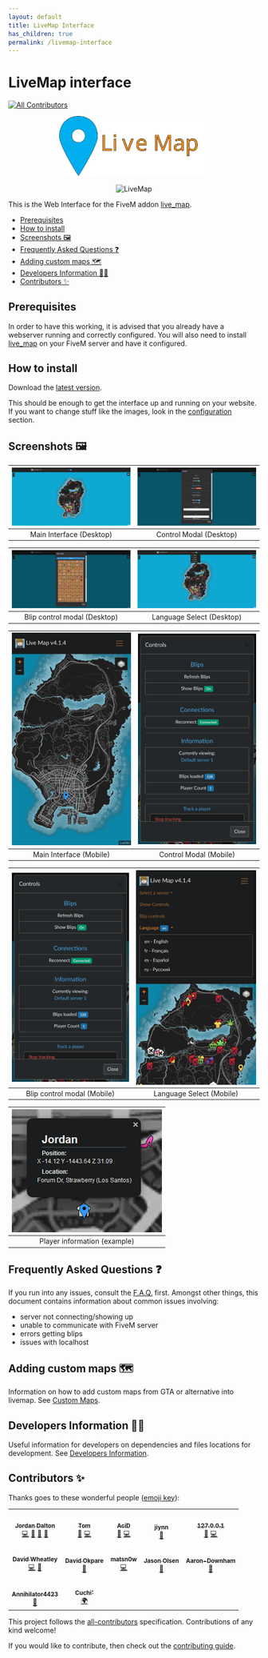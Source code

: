 ```yaml
---
layout: default
title: LiveMap Interface
has_children: true
permalink: /livemap-interface
---
```


# LiveMap interface <!-- omit in toc -->
<!-- ALL-CONTRIBUTORS-BADGE:START - Do not remove or modify this section -->
[![All Contributors](https://img.shields.io/badge/all_contributors-12-orange.svg?style=flat-square)](#contributors-)
<!-- ALL-CONTRIBUTORS-BADGE:END -->

<p align="center">
  <img alt="LiveMap" src="./images/LiveMap%20logo.svg" width="300" />
</p>
<p align="center">
  <img alt="LiveMap" src="./images/d0d5d365dd98f837327849811cd115a06e7b46b94f2a5c17ca1675835f92.gif" />
</p>

This is the Web Interface for the FiveM addon [live_map](https://github.com/TGRHavoc/live_map).

- [Prerequisites](#prerequisites)
- [How to install](#how-to-install)
- [Screenshots 🖼️](#screenshots-️)
- [Frequently Asked Questions ❓](#frequently-asked-questions-)
- [Adding custom maps 🗺️](#adding-custom-maps-️)
- [Developers Information 🧑‍💻](#developers-information-)
- [Contributors ✨](#contributors-)

## Prerequisites

In order to have this working, it is advised that you already have a webserver running and correctly configured.
You will also need to install [live_map](https://github.com/TGRHavoc/live_map) on your FiveM server and have it configured.

## How to install 

Download the [latest version](https://github.com/TGRHavoc/live_map-interface/archive/master.zip).

This should be enough to get the interface up and running on your website. If you want to change stuff like the images, look in the [configuration](config.md) section.

## Screenshots 🖼️

| ![Main Interface](./images/8ede69f9d1c4c251c47e6c299a0febf1065143a615114cf89540c29bc6ff.png) | ![Control Modal](./images/0a51852e1458f2b04479fe04f0581d491fcd4ed958e4b0ece6b48568c6a1.png) |
| :------------------------------------------------------------------------------------------: | :-----------------------------------------------------------------------------------------: |
|                                   Main Interface (Desktop)                                   |                                   Control Modal (Desktop)                                   |

| ![Blip control modal](./images/4ba160e9bdbac9aa21490d80303d2515787a0ebe36742ab1241d87968851.png) | ![Select Language](./images/3f0a38c5a10c427ab9c9c725a9304803b4972dbb672d9029fc3a173a0d2c.png) |
| :----------------------------------------------------------------------------------------------: | :-------------------------------------------------------------------------------------------: |
|                                   Blip control modal (Desktop)                                   |                                   Language Select (Desktop)                                   |


| ![Main Interface - Mobile](./images/1b74c6a78fda6509d07d328ce58d890f1b955122b68b6f05080b6532e97ffe7f.png) | ![Control Modal - Mobile](./images/cbc7f7b8ac5ca1b0e7690d642a6229830fa36ee16683cd0f63f32e1bffd230d4.png) |
| :-------------------------------------------------------------------------------------------------------: | :------------------------------------------------------------------------------------------------------: |
|                                          Main Interface (Mobile)                                          |                                          Control Modal (Mobile)                                          |

| ![Blip control modal - Mobile](./images/cbc7f7b8ac5ca1b0e7690d642a6229830fa36ee16683cd0f63f32e1bffd230d4.png) | ![Select language - Mobile](./images/7ae7ff5a3642b4fc38b60e8696cc6bd96592726e608780d763afce9043a0aa8e.png) |
| :-----------------------------------------------------------------------------------------------------------: | :--------------------------------------------------------------------------------------------------------: |
|                                          Blip control modal (Mobile)                                          |                                          Language Select (Mobile)                                          |

| ![Player Information](./images/f904cd6071d1b0b9a4e03959fdf4bc6a32a5c1f8613e463f54e6c31f8c13.png) |
| :----------------------------------------------------------------------------------------------: |
|                                   Player information (example)                                   |

## Frequently Asked Questions ❓ 

If you run into any issues, consult the [F.A.Q.](FAQ.md) first. Amongst other things, this document contains information about common issues involving:
- server not connecting/showing up
- unable to communicate with FiveM server
- errors getting blips
- issues with localhost

## Adding custom maps 🗺️
Information on how to add custom maps from GTA or alternative into livemap. See [Custom Maps](custom_maps.md).

## Developers Information 🧑‍💻 

Useful information for developers on dependencies and files locations for development. See [Developers Information](developers.md).

## Contributors ✨

Thanks goes to these wonderful people ([emoji key](https://allcontributors.org/docs/en/emoji-key)):

<!-- ALL-CONTRIBUTORS-LIST:START - Do not remove or modify this section -->
<!-- prettier-ignore-start -->
<!-- markdownlint-disable -->
<table>
  <tr>
    <td align="center"><a href="https://tgrhavoc.co.uk/"><img src="https://avatars.githubusercontent.com/u/1770893?v=4?s=100" width="100px;" alt=""/><br /><sub><b>Jordan Dalton</b></sub></a><br /><a href="https://github.com/TGRHavoc/live_map-interface/commits?author=TGRHavoc" title="Code">💻</a> <a href="https://github.com/TGRHavoc/live_map-interface/commits?author=TGRHavoc" title="Documentation">📖</a> <a href="#design-TGRHavoc" title="Design">🎨</a> <a href="#ideas-TGRHavoc" title="Ideas, Planning, & Feedback">🤔</a></td>
    <td align="center"><a href="https://tomgrobbe.nl/"><img src="https://avatars.githubusercontent.com/u/31419184?v=4?s=100" width="100px;" alt=""/><br /><sub><b>Tom</b></sub></a><br /><a href="https://github.com/TGRHavoc/live_map-interface/issues?q=author%3ATomGrobbe" title="Bug reports">🐛</a> <a href="https://github.com/TGRHavoc/live_map-interface/commits?author=TomGrobbe" title="Code">💻</a></td>
    <td align="center"><a href="https://xlxacidxlx.com/"><img src="https://avatars.githubusercontent.com/u/7502881?v=4?s=100" width="100px;" alt=""/><br /><sub><b>AciD</b></sub></a><br /><a href="https://github.com/TGRHavoc/live_map-interface/issues?q=author%3AxlxAciDxlx" title="Bug reports">🐛</a> <a href="https://github.com/TGRHavoc/live_map-interface/commits?author=xlxAciDxlx" title="Code">💻</a></td>
    <td align="center"><a href="https://github.com/jiynn"><img src="https://avatars.githubusercontent.com/u/33206565?v=4?s=100" width="100px;" alt=""/><br /><sub><b>jiynn</b></sub></a><br /><a href="https://github.com/TGRHavoc/live_map-interface/issues?q=author%3Ajiynn" title="Bug reports">🐛</a></td>
    <td align="center"><a href="https://github.com/Local9"><img src="https://avatars.githubusercontent.com/u/6077794?v=4?s=100" width="100px;" alt=""/><br /><sub><b>127.0.0.1</b></sub></a><br /><a href="https://github.com/TGRHavoc/live_map-interface/issues?q=author%3ALocal9" title="Bug reports">🐛</a> <a href="https://github.com/TGRHavoc/live_map-interface/commits?author=Local9" title="Code">💻</a></td>
  </tr>
  <tr>
    <td align="center"><a href="https://github.com/davwheat"><img src="https://avatars.githubusercontent.com/u/7406822?v=4?s=100" width="100px;" alt=""/><br /><sub><b>David Wheatley</b></sub></a><br /><a href="https://github.com/TGRHavoc/live_map-interface/commits?author=davwheat" title="Code">💻</a> <a href="https://github.com/TGRHavoc/live_map-interface/issues?q=author%3Adavwheat" title="Bug reports">🐛</a></td>
    <td align="center"><a href="https://github.com/DaveOkpare"><img src="https://avatars.githubusercontent.com/u/19241431?v=4?s=100" width="100px;" alt=""/><br /><sub><b>David Okpare</b></sub></a><br /><a href="https://github.com/TGRHavoc/live_map-interface/commits?author=DaveOkpare" title="Documentation">📖</a></td>
    <td align="center"><a href="https://github.com/matsn0w"><img src="https://avatars.githubusercontent.com/u/15019582?v=4?s=100" width="100px;" alt=""/><br /><sub><b>matsn0w</b></sub></a><br /><a href="https://github.com/TGRHavoc/live_map-interface/commits?author=matsn0w" title="Code">💻</a></td>
    <td align="center"><a href="https://github.com/JasonO99"><img src="https://avatars.githubusercontent.com/u/2074263?v=4?s=100" width="100px;" alt=""/><br /><sub><b>Jason Olsen</b></sub></a><br /><a href="https://github.com/TGRHavoc/live_map-interface/issues?q=author%3AJasonO99" title="Bug reports">🐛</a></td>
    <td align="center"><a href="https://github.com/Aaron-Downham"><img src="https://avatars.githubusercontent.com/u/32743520?v=4?s=100" width="100px;" alt=""/><br /><sub><b>Aaron-Downham</b></sub></a><br /><a href="https://github.com/TGRHavoc/live_map-interface/issues?q=author%3AAaron-Downham" title="Bug reports">🐛</a></td>
  </tr>
  <tr>
    <td align="center"><a href="https://github.com/Annihilator4423"><img src="https://avatars.githubusercontent.com/u/61148120?v=4?s=100" width="100px;" alt=""/><br /><sub><b>Annihilator4423</b></sub></a><br /><a href="https://github.com/TGRHavoc/live_map-interface/commits?author=Annihilator4423" title="Documentation">📖</a></td>
    <td align="center"><a href="https://github.com/Cu-chi"><img src="https://avatars.githubusercontent.com/u/42467470?v=4?s=100" width="100px;" alt=""/><br /><sub><b>Cuchi'</b></sub></a><br /><a href="#translation-Cu-chi" title="Translation">🌍</a></td>
  </tr>
</table>

<!-- markdownlint-restore -->
<!-- prettier-ignore-end -->

<!-- ALL-CONTRIBUTORS-LIST:END -->

This project follows the [all-contributors](https://github.com/all-contributors/all-contributors) specification. 
Contributions of any kind welcome!

If you would like to contribute, then check out the [contributing guide](contributing.md).
